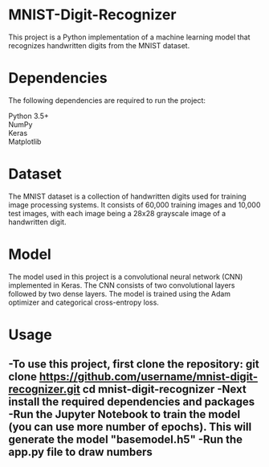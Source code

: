 # MNIST-Digit-Recognizer
This project is a Python implementation of a machine learning model that recognizes handwritten digits from the MNIST dataset.

# Dependencies
The following dependencies are required to run the project:

Python 3.5+  
NumPy  
Keras  
Matplotlib  

# Dataset
The MNIST dataset is a collection of handwritten digits used for training image processing systems. It consists of 60,000 training images and 10,000 test images, with each image being a 28x28 grayscale image of a handwritten digit.

# Model
The model used in this project is a convolutional neural network (CNN) implemented in Keras. The CNN consists of two convolutional layers followed by two dense layers. The model is trained using the Adam optimizer and categorical cross-entropy loss.

# Usage
-To use this project, first clone the repository:
git clone https://github.com/username/mnist-digit-recognizer.git
cd mnist-digit-recognizer
-Next install the required dependencies and packages
-Run the Jupyter Notebook to train the model (you can use more number of epochs). This will generate the model "basemodel.h5"
-Run the app.py file to draw numbers 
-
